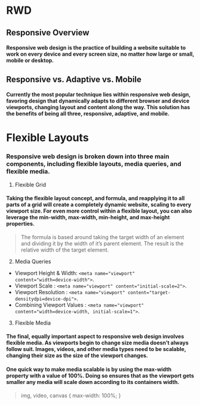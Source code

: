 # RWD
## Responsive Overview
#### Responsive web design is the practice of building a website suitable to work on every device and every screen size, no matter how large or small, mobile or desktop.
## Responsive vs. Adaptive vs. Mobile
#### Currently the most popular technique lies within responsive web design, favoring design that dynamically adapts to different browser and device viewports, changing layout and content along the way. This solution has the benefits of being all three, responsive, adaptive, and mobile.
# Flexible Layouts
### Responsive web design is broken down into three main components, including flexible layouts, media queries, and flexible media.
1. Flexible Grid
#### Taking the flexible layout concept, and formula, and reapplying it to all parts of a grid will create a completely dynamic website, scaling to every viewport size. For even more control within a flexible layout, you can also leverage the min-width, max-width, min-height, and max-height properties.
> The formula is based around taking the target width of an element and dividing it by the width of it’s parent element. The result is the relative width of the target element.
2. Media Queries
- Viewport Height & Width: `<meta name="viewport" content="width=device-width">`.
- Viewport Scale : `<meta name="viewport" content="initial-scale=2">`.
- Viewport Resolution : `<meta name="viewport" content="target-densitydpi=device-dpi">`.
- Combining Viewport Values : `<meta name="viewport" content="width=device-width, initial-scale=1">`.
3. Flexible Media
#### The final, equally important aspect to responsive web design involves flexible media. As viewports begin to change size media doesn’t always follow suit. Images, videos, and other media types need to be scalable, changing their size as the size of the viewport changes.

#### One quick way to make media scalable is by using the max-width property with a value of 100%. Doing so ensures that as the viewport gets smaller any media will scale down according to its containers width.

> img, video, canvas {
  max-width: 100%;
}
